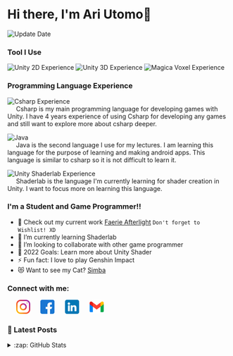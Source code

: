 # Hi there, I'm Ari Utomo👋 

![Update Date](https://img.shields.io/badge/-Updated%20on%20April%2013%2C%202022-brightgreen)

### Tool I Use

![Unity 2D Experience](https://img.shields.io/badge/Unity%202D-4%20years%20experience-orange?style=flat-square&logo=unity&labelColor=blue) 
![Unity 3D Experience](https://img.shields.io/badge/Unity%203D-4%20months%20experience-orange?style=flat-square&logo=unity&labelColor=blue) 
![Magica Voxel Experience](https://img.shields.io/badge/Magica%20Voxel-4%20months%20experience-green?style=flat-square&logo=blender)

### Programming Language Experience

![Csharp Experience](https://img.shields.io/badge/C%20Sharp-Advance-orange?style=flat-square&logo=csharp) <br>
&nbsp;&nbsp;&nbsp;&nbsp;&nbsp;Csharp is my main programming language for developing games with Unity. I have 4 years experience of using Csharp for developing any games and still want to explore more about csharp deeper.

![Java](https://img.shields.io/badge/Java-Advance-orange?style=flat-square&logo=java) <br>
&nbsp;&nbsp;&nbsp;&nbsp;&nbsp;Java is the second language I use for my lectures. I am learning this language for the purpose of learning and making android apps. This language is similar to csharp so it is not difficult to learn it.

![Unity Shaderlab Experience](https://img.shields.io/badge/Shaderlab-Learn-9cf?style=flat-square&logo=unity) <br>
&nbsp;&nbsp;&nbsp;&nbsp;&nbsp;Shaderlab is the language I'm currently learning for shader creation in Unity. I want to focus more on learning this language.

### I'm a Student and Game Programmer!!

- 🔭 Check out my current work [Faerie Afterlight](https://store.steampowered.com/app/1415280/Faerie_Afterlight/) `Don't forget to Wishlist! XD`
- 🌱 I’m currently learning Shaderlab
- 👯 I’m looking to collaborate with other game programmer
- 🥅 2022 Goals: Learn more about Unity Shader
- ⚡ Fun fact: I love to play Genshin Impact
- 😻 Want to see my Cat? [Simba](image/simba.png) <!--and [Mochi](https://penguin.github.io)-->

### Connect with me:

&nbsp;&nbsp;&nbsp;&nbsp;&nbsp;<a href="https://www.instagram.com/_ariutomo/"><img src="image/icons/instagram.png" width="32"></a>
&nbsp;&nbsp;&nbsp;&nbsp;&nbsp;<a href="https://www.facebook.com/benymox/"><img src="image/icons/facebook.png" width="32"></a>
&nbsp;&nbsp;&nbsp;&nbsp;&nbsp;<a href="https://https://www.linkedin.com/in/robertarie55/"><img src="image/icons/linkedin.png" width="32"></a>
&nbsp;&nbsp;&nbsp;&nbsp;&nbsp;<a href="mailto:robert.unix98@gmail.com"><img src="image/icons/gmail.png" width="32"></a>

### 📕 Latest Posts


<details>
  <summary>:zap: GitHub Stats</summary>
  <img align="left" alt="Ari Utomo's GitHub Stats" src="https://github-readme-stats.vercel.app/api?username=penguin55&show_icons=true&hide_border=false&title_color=ff652f&icon_color=FFE400&bg_color=09131B&text_color=ffffff&border_color=0c1a25&include_all_commits=true" />
</details>
